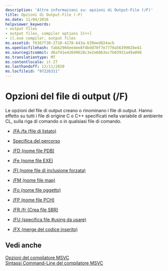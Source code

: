 ```yaml
---
description: 'Altre informazioni su: opzioni di Output-File (/F)'
title: Opzioni di Output-File (-F)
ms.date: 11/04/2016
helpviewer_keywords:
- output files
- output files, compiler options [C++]
- cl.exe compiler, output files
ms.assetid: f6367f30-2710-4178-b43a-639eed824acb
ms.openlocfilehash: fabb2904ee4ee8f4bdd70f7e7770a5639902be41
ms.sourcegitcommit: d6af41e42699628c3e2e6063ec7b03931a49a098
ms.translationtype: MT
ms.contentlocale: it-IT
ms.lasthandoff: 12/11/2020
ms.locfileid: "97226311"
---
```

# <a name="output-file-f-options"></a>Opzioni del file di output (/F)

Le opzioni del file di output creano o rinominano i file di output. Hanno effetto su tutti i file di origine C o C++ specificati nella variabile di ambiente CL, sulla riga di comando o in qualsiasi file di comando.

- [/FA,/fa (file di listato)](fa-fa-listing-file.md)

- [Specifica del percorso](specifying-the-pathname.md)

- [/FD (nome file PDB)](fd-program-database-file-name.md)

- [/Fe (nome file EXE)](fe-name-exe-file.md)

- [/FI (nome file di inclusione forzata)](fi-name-forced-include-file.md)

- [/FM (nome file map)](fm-name-mapfile.md)

- [/Fo (nome file oggetto)](fo-object-file-name.md)

- [/FP (nome file PCH)](fp-name-dot-pch-file.md)

- [/FR,/fr (Crea file SBR)](fr-fr-create-dot-sbr-file.md)

- [/FU (specifica file #using da usare)](fu-name-forced-hash-using-file.md)

- [/FX (merge del codice inserito)](fx-merge-injected-code.md)

## <a name="see-also"></a>Vedi anche

[Opzioni del compilatore MSVC](compiler-options.md)<br/>
[Sintassi Command-Line del compilatore MSVC](compiler-command-line-syntax.md)
